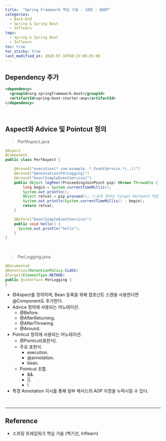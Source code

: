 ```yaml
---
title:  "Spring Framework 핵심 기술 - 18장 : @AOP"
categories:
  - Back-End
  - Spring & Spring Boot
  - Inflearn
tags:
  - Spring & Spring Boot
  - Inflearn
toc: true
toc_sticky: true
last_modified_at: 2020-07-10T08:23:00-05:00
---
```


## Dependency 추가

```xml
<dependency>
  <groupId>org.springframework.boot</groupId>
  <artifactId>spring-boot-starter-aop</artifactId>
</dependency>
```

<br>

## Aspect와 Advice 및 Pointcut 정의

> PerfAspect.java

```java
@Aspect
@Component
public class PerfAspect {

    @Around("execution(* com.example..*.EventService.*(..))")
    @Around("@annotation(PerLogging)")
    @Around("bean(SimpleEventService)")
    public Object logPeer(ProceedingJoinPoint pip) throws Throwable {
        long begin = System.currentTimeMillis();
        System.out.println();
        Object retval = pip.proceed(); //실제 원하는 Target Method의 작업 수행
        System.out.println(System.currentTimeMillis() - begin);
        return retval;
    }

    @Before("bean(SimpleEventService)")
    public void hello() {
      System.out.println("hello");
    }
}
```

<br>

> PerLogging.java

```java
@Documented
@Retention(RetentionPolicy.CLASS)
@Target(ElementType.METHOD)
public @interface PerLogging {
}
```

* @Aspect를 정의하며, Bean 등록을 위해 컴포넌트 스캔을 사용한다면 @Component도 추가한다.
* Advice 정의에 사용되는 어노테이션.
  * @Before.
  * @AfterReturning.
  * @AfterThrowing.
  * @Around.
* Pointcut 정의에 사용되는 어노테이션.
  * @Pointcut(표현식).
  * 주요 표현식.
    * execution.
    * @annotation.
    * bean.
  * Pointcut 조합.
    * &&.
    * ||.
    * !.
* 특정 Annotation 지시를 통해 일부 메서드의 AOP 지정을 누락시킬 수 있다.

<br>

---

## Reference

*	스프링 프레임워크 핵심 기술 (백기선, Inflearn)

